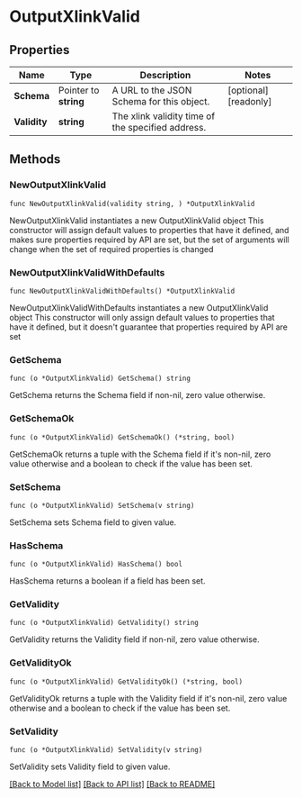 # OutputXlinkValid

## Properties

Name | Type | Description | Notes
------------ | ------------- | ------------- | -------------
**Schema** | Pointer to **string** | A URL to the JSON Schema for this object. | [optional] [readonly] 
**Validity** | **string** | The xlink validity time of the specified address. | 

## Methods

### NewOutputXlinkValid

`func NewOutputXlinkValid(validity string, ) *OutputXlinkValid`

NewOutputXlinkValid instantiates a new OutputXlinkValid object
This constructor will assign default values to properties that have it defined,
and makes sure properties required by API are set, but the set of arguments
will change when the set of required properties is changed

### NewOutputXlinkValidWithDefaults

`func NewOutputXlinkValidWithDefaults() *OutputXlinkValid`

NewOutputXlinkValidWithDefaults instantiates a new OutputXlinkValid object
This constructor will only assign default values to properties that have it defined,
but it doesn't guarantee that properties required by API are set

### GetSchema

`func (o *OutputXlinkValid) GetSchema() string`

GetSchema returns the Schema field if non-nil, zero value otherwise.

### GetSchemaOk

`func (o *OutputXlinkValid) GetSchemaOk() (*string, bool)`

GetSchemaOk returns a tuple with the Schema field if it's non-nil, zero value otherwise
and a boolean to check if the value has been set.

### SetSchema

`func (o *OutputXlinkValid) SetSchema(v string)`

SetSchema sets Schema field to given value.

### HasSchema

`func (o *OutputXlinkValid) HasSchema() bool`

HasSchema returns a boolean if a field has been set.

### GetValidity

`func (o *OutputXlinkValid) GetValidity() string`

GetValidity returns the Validity field if non-nil, zero value otherwise.

### GetValidityOk

`func (o *OutputXlinkValid) GetValidityOk() (*string, bool)`

GetValidityOk returns a tuple with the Validity field if it's non-nil, zero value otherwise
and a boolean to check if the value has been set.

### SetValidity

`func (o *OutputXlinkValid) SetValidity(v string)`

SetValidity sets Validity field to given value.



[[Back to Model list]](../README.md#documentation-for-models) [[Back to API list]](../README.md#documentation-for-api-endpoints) [[Back to README]](../README.md)


